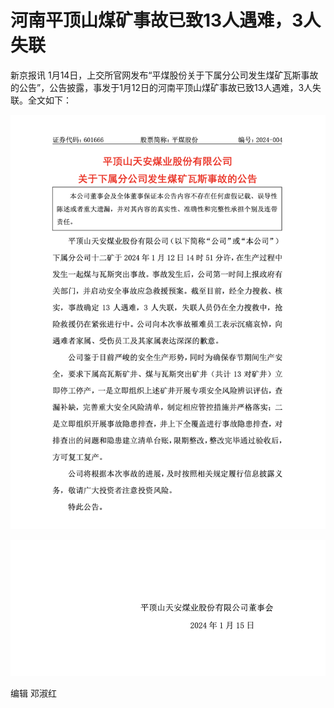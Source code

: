 # 河南平顶山煤矿事故已致13人遇难，3人失联

新京报讯
1月14日，上交所官网发布“平煤股份关于下属分公司发生煤矿瓦斯事故的公告”，公告披露，事发于1月12日的河南平顶山煤矿事故已致13人遇难，3人失联。全文如下：

![e085e347bc75ac7f9cdc6be1ef261945.jpg](https://raw.githubusercontent.com/qqhsx/qqnews_image/main/2024/01/14/河南平顶山煤矿事故已致13人遇难，3人失联/e085e347bc75ac7f9cdc6be1ef261945.jpg)

![9449c14f51b889c5714f19648d1387a2.jpg](https://raw.githubusercontent.com/qqhsx/qqnews_image/main/2024/01/14/河南平顶山煤矿事故已致13人遇难，3人失联/9449c14f51b889c5714f19648d1387a2.jpg)

编辑 邓淑红

